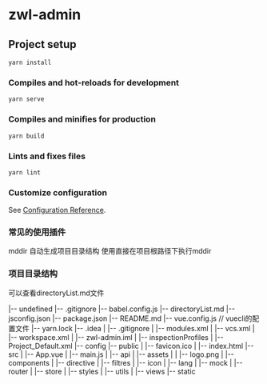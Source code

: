 # zwl-admin

## Project setup
```
yarn install
```

### Compiles and hot-reloads for development
```
yarn serve
```

### Compiles and minifies for production
```
yarn build
```

### Lints and fixes files
```
yarn lint
```

### Customize configuration
See [Configuration Reference](https://cli.vuejs.org/config/).

### 常见的使用插件
mddir 自动生成项目目录结构 使用直接在项目根路径下执行mddir
### 项目目录结构
可以查看directoryList.md文件

|-- undefined
|-- .gitignore
|-- babel.config.js
|-- directoryList.md
|-- jsconfig.json
|-- package.json 
|-- README.md
|-- vue.config.js   // vuecli的配置文件
|-- yarn.lock
|-- .idea
|   |-- .gitignore
|   |-- modules.xml
|   |-- vcs.xml
|   |-- workspace.xml
|   |-- zwl-admin.iml
|   |-- inspectionProfiles
|       |-- Project_Default.xml
|-- config
|-- public
|   |-- favicon.ico
|   |-- index.html
|-- src
|   |-- App.vue
|   |-- main.js
|   |-- api
|   |-- assets
|   |   |-- logo.png
|   |-- components
|   |-- directive
|   |-- filtres
|   |-- icon
|   |-- lang
|   |-- mock
|   |-- router
|   |-- store
|   |-- styles
|   |-- utils
|   |-- views
|-- static
